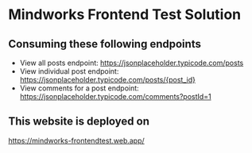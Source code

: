 # Mindworks Frontend Test Solution

## Consuming these following endpoints
- View all posts endpoint: https://jsonplaceholder.typicode.com/posts
- View individual post endpoint: https://jsonplaceholder.typicode.com/posts/{post_id}
- View comments for a post endpoint: https://jsonplaceholder.typicode.com/comments?postId=1

## This website is deployed on 
https://mindworks-frontendtest.web.app/
